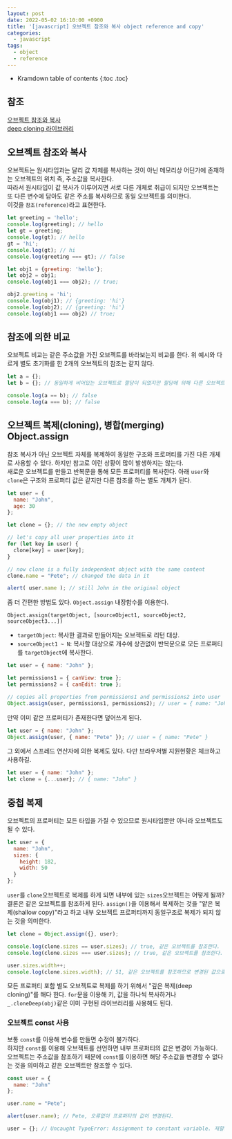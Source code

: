 ```yaml
---
layout: post
date: 2022-05-02 16:10:00 +0900
title: '[javascript] 오브젝트 참조와 복사 object reference and copy'
categories:
  - javascript
tags:
  - object
  - reference
---
```


* Kramdown table of contents
{:toc .toc}

## 참조

[오브젝트 참조와 복사](https://javascript.info/object-copy)  
[deep cloning 라이브러리](https://lodash.com/docs#cloneDeep)


## 오브젝트 참조와 복사

오브젝트는 원시타입과는 달리 값 자체를 복사하는 것이 아닌 메모리상 어딘가에 존재하는 오브젝트의 위치 즉, 주소값을 복사한다.  
따라서 원시타입이 값 복사가 이루어지면 서로 다른 개체로 취급이 되지만 오브젝트는 또 다른 변수에 담아도 같은 주소를 복사하므로 동일 오브젝트를 의미한다.   
이것을 `참조(reference)`라고 표현한다.

```js
let greeting = 'hello';
console.log(greeting); // hello
let gt = greeting;
console.log(gt); // hello
gt = 'hi';
console.log(gt); // hi
console.log(greeting === gt); // false

let obj1 = {greeting: 'hello'};
let obj2 = obj1;
console.log(obj1 === obj2); // true;

obj2.greeting = 'hi';
console.log(obj1); // {greeting: 'hi'}
console.log(obj2); // {greeting: 'hi'}
console.log(obj1 === obj2) // true;
```

## 참조에 의한 비교

오브젝트 비교는 같은 주소값을 가진 오브젝트를 바라보는지 비교를 한다. 위 예시와 다르게 별도 초기화를 한 2개의 오브젝트의 참조는 같지 않다.

```js
let a = {};
let b = {}; // 동일하게 비어있는 오브젝트로 할당이 되었지만 할당에 의해 다른 오브젝트를 참조하게 된다.

console.log(a == b); // false
console.log(a === b); // false
```

## 오브젝트 복제(cloning), 병합(merging) Object.assign

참조 복사가 아닌 오브젝트 자체를 복제하여 동일한 구조와 프로퍼티를 가진 다른 개체로 사용할 수 있다. 하지만 참고로 이런 상황이 많이 발생하지는 않는다.   
새로운 오브젝트를 만들고 반복문을 통해 모든 프로퍼티를 복사한다. 아래 `user`와 `clone`은 구조와 프로퍼티 값은 같지만 다른 참조를 하는 별도 개체가 된다.

```js
let user = {
  name: "John",
  age: 30
};

let clone = {}; // the new empty object

// let's copy all user properties into it
for (let key in user) {
  clone[key] = user[key];
}

// now clone is a fully independent object with the same content
clone.name = "Pete"; // changed the data in it

alert( user.name ); // still John in the original object
```

좀 더 간편한 방법도 있다. `Object.assign` 내장함수를 이용한다.  

```
Object.assign(targetObject, [sourceObject1, sourceObject2, sourceObject3...])
```

- `targetObject`: 복사한 결과로 만들어지는 오브젝트로 리턴 대상.
- `sourceObject1 ~ N`: 복사할 대상으로 개수에 상관없이 반복문으로 모든 프로퍼티를 `targetObject`에 복사한다.  

```js
let user = { name: "John" };

let permissions1 = { canView: true };
let permissions2 = { canEdit: true };

// copies all properties from permissions1 and permissions2 into user
Object.assign(user, permissions1, permissions2); // user = { name: "John", canView: true, canEdit: true }
```

만약 이미 같은 프로퍼티가 존재한다면 덮어쓰게 된다.

```js
let user = { name: "John" };
Object.assign(user, { name: "Pete" }); // user = { name: "Pete" }
```

그 외에서 스프레드 연산자에 의한 복제도 있다. 다만 브라우저별 지원현황은 체크하고 사용하길.

```js
let user = { name: "John" };
let clone = {...user}; // { name: "John" }
```


## 중첩 복제

오브젝트의 프로퍼티는 모든 타입을 가질 수 있으므로 원시타입뿐만 아니라 오브젝트도 될 수 있다.

```js
let user = {
  name: "John",
  sizes: {
    height: 182,
    width: 50
  }
};
```

`user`를 `clone`오브젝트로 복제를 하게 되면 내부에 있는 `sizes`오브젝트는 어떻게 될까? 결론은 같은 오브젝트를 참조하게 된다.
`assign()`을 이용해서 복제하는 것을 "얕은 복제(shallow copy)"라고 하고 내부 오브젝트 프로퍼티까지 동일구조로 복제가 되지 않는 것을 의미한다.

```js
let clone = Object.assign({}, user);

console.log(clone.sizes == user.sizes); // true, 같은 오브젝트를 참조한다.
console.log(clone.sizes === user.sizes); // true, 같은 오브젝트를 참조한다.

user.sizes.width++;
console.log(clone.sizes.width); // 51, 같은 오브젝트를 참조하므로 변경된 값으로 도출
```

모든 프로퍼티 포함 별도 오브젝트로 복제를 하기 위해서 "깊은 복제(deep cloning)"를 해다 한다. `for`문을 이용해 키, 값을 하나씩 복사하거나 `_.cloneDeep(obj)`같은 이미 구현된 라이브러리를 사용해도 된다.


### 오브젝트 const 사용

보통 `const`를 이용해 변수를 만들면 수정이 불가하다.  
하지만 `const`를 이용해 오브젝트를 선언하면 내부 프로퍼티의 값은 변경이 가능하다.  
오브젝트는 주소값을 참조하기 때문에 `const`를 이용하면 해당 주소값을 변경할 수 없다는 것을 의미하고 같은 오브젝트만 참조할 수 있다.

```js
const user = {
  name: "John"
};

user.name = "Pete";

alert(user.name); // Pete, 오류없이 프로퍼티의 값이 변경된다.

user = {}; // Uncaught TypeError: Assignment to constant variable. 재할당은 불가, 같은 오브젝트만 참조할 수 있다.
```
